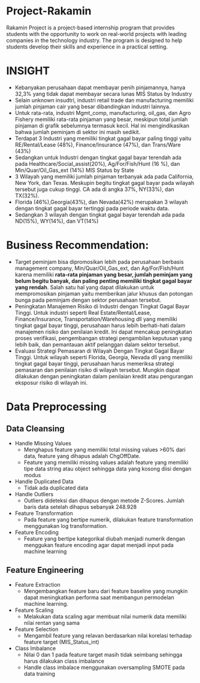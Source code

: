 # Project-Rakamin
 Rakamin Project is a project-based internship program that provides students with the opportunity to work on real-world projects with leading companies in the technology industry. The program is designed to help students develop their skills and experience in a practical setting.
# INSIGHT

* Kebanyakan perusahaan dapat membayar penih pinjamannya, hanya 32,3% yang tidak dapat membayar secara lunas MIS Status by Industry
* Selain unknown insudtri, industri retail trade dan manufacturing memiliki jumlah pinjaman cair yang besar dibandingkan industri lainnya.
* Untuk rata-rata, industri Mgmt_comp, manufacturing, oil_gas, dan Agro Fishery memiliki rata-rata pinjaman yang besar, meskipun total jumlah pinjaman di grafik sebelumnya termasuk kecil. Hal ini mengindikasikan bahwa jumlah peminjam di sektor ini masih sedikit.
* Terdapat 3 Industri yang memiliki tingkat gagal bayar paling tinggi yaitu RE/Rental/Lease (48%), Finance/Insurance (47%), dan Trans/Ware (43%)
* Sedangkan untuk Industri dengan tingkat gagal bayar terendah ada pada Healthcare/Social_assist(20%), Ag/For/Fish/Hunt (16 %), dan Min/Quar/Oil_Gas_ext (14%) MIS Status by State
* 3 Wilayah yang memiliki jumlah pinjaman terbanyak ada pada California, New York, dan Texas. Meskupin begitu tingkat gagal bayar pada wilayah tersebut juga cukup tinggi. CA ada di angka 37%, NY(33%), dan TX(32%).
* Florida (46%),Georgia(43%), dan Nevada(42%) merupakan 3 wilayah dengan tingkat gagal bayar tertinggi pada periode waktu data.
* Sedangkan 3 wilayah dengan tingkat gagal bayar terendah ada pada ND(15%), WY(14%), dan VT(14%)

# Business Recommendation:
* Target peminjam bisa dipromosikan lebih pada perusahaan berbasis management company, Min/Quar/Oil_Gas_ext, dan Ag/For/Fish/Hunt karena memiliki **rata-rata pinjaman yang besar, jumlah peminjam yang belum begitu banyak, dan paling penting memiliki tingkat gagal bayar yang rendah**. Salah satu hal yang dapat dilakukan untuk mempromosikan pinjaman yaitu memberikan jalur khusus dan potongan bunga pada peminjam dengan sektor perusahaan tersebut.
* Peningkatan Manajemen Risiko di Industri dengan Tingkat Gagal Bayar Tinggi. Untuk industri seperti Real Estate/Rental/Lease, Finance/Insurance, Transportation/Warehousing dll yang memiliki tingkat gagal bayar tinggi, perusahaan harus lebih berhati-hati dalam manajemen risiko dan penilaian kredit. Ini dapat mencakup peningkatan proses verifikasi, pengembangan strategi pengambilan keputusan yang lebih baik, dan pemantauan aktif pelanggan dalam sektor tersebut.
* Evaluasi Strategi Pemasaran di Wilayah Dengan Tingkat Gagal Bayar Tinggi. Untuk wilayah seperti Florida, Georgia, Nevada dll yang memiliki tingkat gagal bayar tinggi, perusahaan harus memeriksa strategi pemasaran dan penilaian risiko di wilayah tersebut. Mungkin dapat dilakukan dengan peningkatan dalam penilaian kredit atau pengurangan eksposur risiko di wilayah ini.

# Data Preprocessing 
## Data Cleansing
* Handle Missing Values
  - Menghapus feature yang memiliki total missing values >60% dari data, feature yang dihapus adalah ChgOffDate.
  - Feature yang memiliki missing values adalah feature yang memiliki tipe data string atau object sehingga data yang kosong diisi dengan modus
* Handle Duplicated Data
  - Tidak ada duplicated data
* Handle Outliers
  - Outliers dideteksi dan dihapus dengan metode Z-Scores. Jumlah baris data setelah dihapus sebanyak 248.928
* Feature Transformation
  - Pada feature yang bertipe numerik, dilakukan feature transformation menggunakan log transformation. 
* Feature Encoding
  - Feature yang bertipe kategorikal diubah menjadi numerik dengan menggukan feature encoding agar dapat menjadi input pada machine learning
## Feature Engineering
* Feature Extraction
  - Mengembangkan feature baru dari feature baseline yang mungkin dapat meningkatkan performa saat membangun permodelan machine learning.
* Feature Scaling
  - Melakukan data scaling agar membuat nilai numerik data memiliki nilai rentan yang sama
* Feature Selection
  - Mengambil feature yang relavan berdasarkan nilai korelasi terhadap feature target (MIS_Status_int)
* Class Imbalance
  - Nilai 0 dan 1 pada feature target masih tidak seimbang sehingga harus dilakukan class imbalance
  - Handle class imbalace menggunakan oversampling SMOTE pada data training
